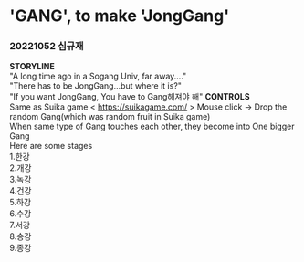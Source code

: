 **'GANG', to make 'JongGang'**
===================
### 20221052 심규재

**STORYLINE**   
"A long time ago in a Sogang Univ, far away...."   
"There has to be JongGang...but where it is?"   
"If you want JongGang, You have to Gang해져야 해"
**CONTROLS**   
Same as Suika game   < https://suikagame.com/ >
Mouse click -> Drop the random Gang(which was random fruit in Suika game)   
When same type of Gang touches each other, they become into One bigger Gang   
Here are some stages      
1.한강   
2.개강   
3.녹강   
4.건강   
5.하강   
6.수강   
7.서강   
8.송강   
9.종강   
   
